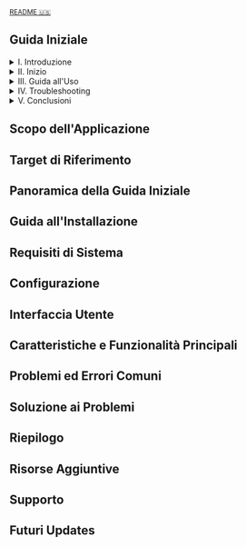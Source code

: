 <sub> [README 🇺🇸](README.md) </sub>

## Guida Iniziale
  

<details><summary> I. Introduzione </summary>

  

-  <a  href="#pota"> Scopo dell'Applicazione </a>

-  <a  href="#ta"> Target di Riferimento </a>

-  <a  href="#oqsg"> Panoramica della Guida Iniziale </a>

  

</details>

  

<details><summary> II. Inizio </summary>

  

-  <a  href="#ii"> Guida all'Installazione </a>

-  <a  href="#sr"> Requisiti di Sistema </a>

-  <a  href="#cs"> Configurazione </a>

  

</details>

  
  

<details><summary> III. Guida all'Uso </summary>

  

-  <a  href="#ui"> Interfaccia Utente </a>

-  <a  href="#kfaf"> Caratteristiche e Funzionalità Principali </a>

  

</details>

  
  

<details><summary> IV. Troubleshooting </summary>

  

-  <a  href="#cie"> Problemi ed Errori Comuni </a>

-  <a  href="#httt"> Soluzione ai Problemi </a>

  

</details>

  
  

<details><summary> V. Conclusioni </summary>

  

-  <a  href="#sokp"> Riepilogo </a>

-  <a  href="#ar"> Risorse Aggiuntive </a>

-  <a  href="#s"> Supporto </a>

-  <a  href="#fu"> Futuri Updates </a>

  

</details>

  
  
  

## Scopo dell'Applicazione <a name="pota"></a>

## Target di Riferimento <a name="ta"></a>

## Panoramica della Guida Iniziale <a name="ootqsg"></a>

## Guida all'Installazione <a name="ii"></a>

## Requisiti di Sistema <a name="sr"></a>

> 

## Configurazione <a name="cs"></a>

## Interfaccia Utente <a name="ui"></a>

## Caratteristiche e Funzionalità Principali <a name="kfaf"></a>

## Problemi ed Errori Comuni <a name="ciae"></a>

## Soluzione ai Problemi <a name="httt"></a>

## Riepilogo <a name="sokp"></a>

## Risorse Aggiuntive <a name="ar"></a>

## Supporto <a name="s"></a>

## Futuri Updates <a name="fu"></a>